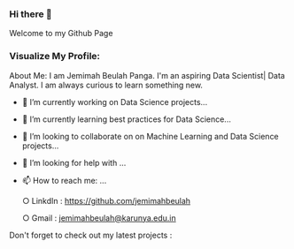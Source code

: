 ### Hi there 👋
Welcome to my Github Page

### Visualize My Profile:

About Me:
I am Jemimah Beulah Panga. I'm an aspiring Data Scientist| Data Analyst. I am always curious to learn something new.

- 🔭 I’m currently working on Data Science projects...
- 🌱 I’m currently learning best practices for Data Science...
- 👯 I’m looking to collaborate on on Machine Learning and Data Science projects...
- 🤔 I’m looking for help with ...
- 📫 How to reach me: ...
      
     ○ LinkdIn : https://github.com/jemimahbeulah
     
     ○ Gmail : jemimahbeulah@karunya.edu.in

Don't forget to check out my latest projects :
